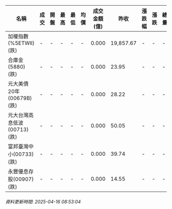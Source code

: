 | 名稱 | 成交 | 開盤 | 最高 | 最低 | 均價 | 成交金額(億) | 昨收 | 漲跌幅 | 漲跌 | 總量 | 昨量 | 振幅 |
| -------- | -------- | -------- | -------- |-------- | -------- | -------- |-------- |-------- |-------- | -------- | -------- |-------- |
|加權指數(%5ETWII) (跌)|-|-|-|-|-|0.000|19,857.67|-|-|-|-|0.00%|
|合庫金(5880) (跌)|-|-|-|-|-|0.000|23.95|-|-|-|-|0.00%|
|元大美債20年(00679B) (跌)|-|-|-|-|-|0.000|28.22|-|-|-|-|0.00%|
|元大台灣高息低波(00713) (跌)|-|-|-|-|-|0.000|50.05|-|-|-|-|0.00%|
|富邦臺灣中小(00733) (跌)|-|-|-|-|-|0.000|39.74|-|-|-|-|0.00%|
|永豐優息存股(00907) (跌)|-|-|-|-|-|0.000|14.55|-|-|-|-|0.00%|
###### 資料更新時間: 2025-04-16 08:53:04